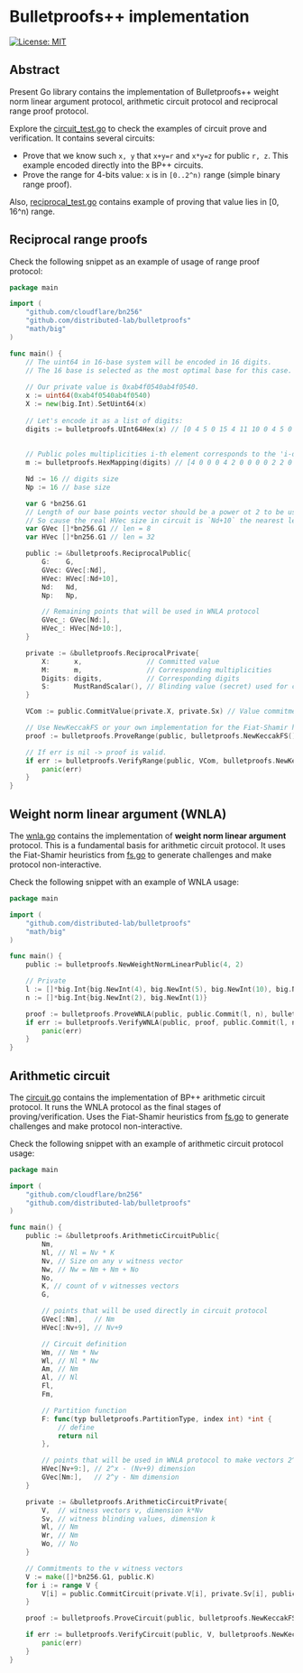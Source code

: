 # Bulletproofs++ implementation

[![License: MIT](https://img.shields.io/badge/License-MIT-yellow.svg)](https://opensource.org/licenses/MIT)

## Abstract

Present Go library contains the implementation of Bulletproofs++ weight norm linear argument protocol, arithmetic circuit
protocol and reciprocal range proof protocol.

Explore the [circuit_test.go](./circuit_test.go) to check the examples of circuit prove and verification.
It contains several circuits:

- Prove that we know such `x, y` that `x+y=r` and `x*y=z` for public `r, z`. This example encoded directly into the BP++
  circuits.
- Prove the range for 4-bits value: `x` is in `[0..2^n)` range (simple binary range proof).

Also, [reciprocal_test.go](./reciprocal_test.go) contains example of proving that value lies in [0, 16^n) range.

## Reciprocal range proofs

Check the following snippet as an example of usage of range proof protocol:

```go
package main

import (
	"github.com/cloudflare/bn256"
	"github.com/distributed-lab/bulletproofs"
	"math/big"
)

func main() {
	// The uint64 in 16-base system will be encoded in 16 digits. 
	// The 16 base is selected as the most optimal base for this case.
	
	// Our private value is 0xab4f0540ab4f0540. 
	x := uint64(0xab4f0540ab4f0540)
	X := new(big.Int).SetUint64(x)
	
    // Let's encode it as a list of digits:
    digits := bulletproofs.UInt64Hex(x) // [0 4 5 0 15 4 11 10 0 4 5 0 15 4 11 10]
	
	
	// Public poles multiplicities i-th element corresponds to the 'i-digit' multiplicity (the count of 'i-digit' in digits list)
	m := bulletproofs.HexMapping(digits) // [4 0 0 0 4 2 0 0 0 0 2 2 0 0 0 2]

	Nd := 16 // digits size
	Np := 16 // base size

	var G *bn256.G1
	// Length of our base points vector should be a power ot 2 to be used in WNLA protocol. 
	// So cause the real HVec size in circuit is `Nd+10` the nearest length is 32   
	var GVec []*bn256.G1 // len = 8
	var HVec []*bn256.G1 // len = 32

	public := &bulletproofs.ReciprocalPublic{
		G:    G,
		GVec: GVec[:Nd],
		HVec: HVec[:Nd+10],
		Nd:   Nd,
		Np:   Np,

		// Remaining points that will be used in WNLA protocol
		GVec_: GVec[Nd:],
		HVec_: HVec[Nd+10:],
	}

	private := &bulletproofs.ReciprocalPrivate{
		X:      x,                // Committed value
		M:      m,                // Corresponding multiplicities
		Digits: digits,           // Corresponding digits
		S:      MustRandScalar(), // Blinding value (secret) used for committing value as: x*G + Sx*H
	}

	VCom := public.CommitValue(private.X, private.Sx) // Value commitment: x*G + Sx*H

	// Use NewKeccakFS or your own implementation for the Fiat-Shamir heuristics.
	proof := bulletproofs.ProveRange(public, bulletproofs.NewKeccakFS(), private)

	// If err is nil -> proof is valid.
	if err := bulletproofs.VerifyRange(public, VCom, bulletproofs.NewKeccakFS(), proof); err != nil {
		panic(err)
	}
}

```

## Weight norm linear argument (WNLA)

The [wnla.go](./wnla.go) contains the implementation of **weight norm linear argument** protocol. This is a fundamental
basis for arithmetic circuit protocol. It uses the Fiat-Shamir heuristics from [fs.go](./fs.go) to generate challenges
and make protocol non-interactive.

Check the following snippet with an example of WNLA usage:

```go
package main

import (
	"github.com/distributed-lab/bulletproofs"
	"math/big"
)

func main() {
	public := bulletproofs.NewWeightNormLinearPublic(4, 2)

	// Private
	l := []*big.Int{big.NewInt(4), big.NewInt(5), big.NewInt(10), big.NewInt(1)}
	n := []*big.Int{big.NewInt(2), big.NewInt(1)}

	proof := bulletproofs.ProveWNLA(public, public.Commit(l, n), bulletproofs.NewKeccakFS(), l, n)
	if err := bulletproofs.VerifyWNLA(public, proof, public.Commit(l, n), bulletproofs.NewKeccakFS()); err != nil {
		panic(err)
	}
}

```

## Arithmetic circuit

The [circuit.go](./circuit.go) contains the implementation of BP++ arithmetic circuit protocol.
It runs the WNLA protocol as the final stages of proving/verification. Uses the Fiat-Shamir heuristics
from [fs.go](./fs.go) to generate challenges
and make protocol non-interactive.

Check the following snippet with an example of arithmetic circuit protocol usage:

```go
package main

import (
	"github.com/cloudflare/bn256"
	"github.com/distributed-lab/bulletproofs"
)

func main() {
	public := &bulletproofs.ArithmeticCircuitPublic{
		Nm,
		Nl, // Nl = Nv * K
		Nv, // Size on any v witness vector
		Nw, // Nw = Nm + Nm + No
		No,
		K, // count of v witnesses vectors
		G,

		// points that will be used directly in circuit protocol
		GVec[:Nm],   // Nm
		HVec[:Nv+9], // Nv+9

		// Circuit definition 
		Wm, // Nm * Nw
		Wl, // Nl * Nw
		Am, // Nm
		Al, // Nl
		Fl,
		Fm,

		// Partition function
		F: func(typ bulletproofs.PartitionType, index int) *int {
			// define
			return nil
		},

		// points that will be used in WNLA protocol to make vectors 2^n len
		HVec[Nv+9:], // 2^x - (Nv+9) dimension
		GVec[Nm:],   // 2^y - Nm dimension
	}

	private := &bulletproofs.ArithmeticCircuitPrivate{
		V,  // witness vectors v, dimension k*Nv
		Sv, // witness blinding values, dimension k
		Wl, // Nm
		Wr, // Nm
		Wo, // No
	}

	// Commitments to the v witness vectors
	V := make([]*bn256.G1, public.K)
	for i := range V {
		V[i] = public.CommitCircuit(private.V[i], private.Sv[i], public.G, public.HVec)
	}

	proof := bulletproofs.ProveCircuit(public, bulletproofs.NewKeccakFS(), private)

	if err := bulletproofs.VerifyCircuit(public, V, bulletproofs.NewKeccakFS(), proof); err != nil {
		panic(err)
	}
}
```